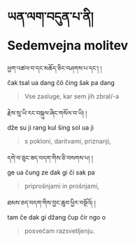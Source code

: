 <!-- Custom CSS styling: --->
<link rel="stylesheet" href="./stylesheet.css" type="text/css" />

# ཡན་ལག་བདུན་པ་ནི། <br>Sedemvejna molitev

ཕྱག་འཚལ་བ་དང་མཆོད་ཅིང་བཤགས་པ་དང་། །  
čak tsal ua dang čö čing šak pa dang  
>Vse zasluge, kar sem jih zbral/-a

རྗེས་སུ་ཡི་རང་བསྐུལ་ཞིང་གསོལ་བ་ཡི། །  
dže su ji rang kul šing sol ua ji  
>s pokloni, daritvami, priznanji,

དགེ་བ་ཅུང་ཟད་བདག་གིས་ཅི་བསགས་པ། །  
ge ua čung ze dak gi či sak pa  
>priprošnjami in prošnjami,

ཐམས་ཅད་བདག་གིས་བྱང་ཆུབ་ཕྱིར་བསྔོའོ། །  
tam če dak gi džang čup čir ngo o  
>posvečam razsvetljenju.
